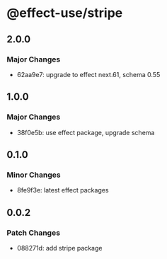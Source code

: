 # @effect-use/stripe

## 2.0.0

### Major Changes

- 62aa9e7: upgrade to effect next.61, schema 0.55

## 1.0.0

### Major Changes

- 38f0e5b: use effect package, upgrade schema

## 0.1.0

### Minor Changes

- 8fe9f3e: latest effect packages

## 0.0.2

### Patch Changes

- 088271d: add stripe package
